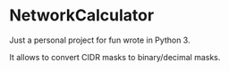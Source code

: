 # NetworkCalculator

Just a personal project for fun wrote in Python 3.

It allows to convert CIDR masks to binary/decimal masks.